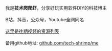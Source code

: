 
我是<b>技术爬爬虾</b>，分享好玩实用软件DIY的科技博主
<br><br>B站，抖音，公众号，Youtube全网同名
<br><br>[这里是往期视频的资源列表](README2.md)
<br><br>备用github地址:  [github.com/tech-shrimp/me](https://www.github.com/tech-shrimp/me)
